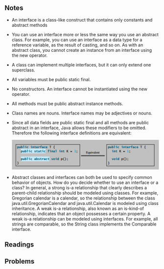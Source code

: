 ## Notes

* An interface is a class-like construct that contains only constants and abstract methods

* You can use an interface more or less the same way
you use an abstract class. For example, you can use an interface as a data type for a reference
variable, as the result of casting, and so on. As with an abstract class, you cannot create an
instance from an interface using the new operator.

* A class can implement multiple interfaces, but it can only extend one superclass.

* All variables must be public static final.

* No constructors. An interface cannot be instantiated
using the new operator.

* All methods must be public abstract instance methods.

* Class names are nouns. Interface names may be adjectives or nouns.

* Since all data fields are public static final and all methods are public abstract in an interface, Java allows these modifiers to be omitted. Therefore the following interface definitions are equivalent:

    ![Interface](../images/interface.png)

* Abstract classes and interfaces can both be used to specify common behavior of objects. How do you decide whether to use an interface or a class? In general, a strong is-a relationship that clearly describes a parent-child relationship should be modeled using classes. For example, Gregorian calendar is a calendar, so the relationship between the class java.util.GregorianCalendar and java.util.Calendar is modeled using class inheritance. A weak is-a relationship, also known as an is-kind-of relationship, indicates that an object possesses a certain property. A weak is-a relationship can be modeled using interfaces. For example, all strings are comparable, so the String class implements the Comparable interface.

## Readings

## Problems
